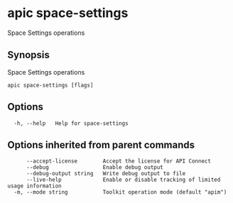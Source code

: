# apic space-settings

Space Settings operations

## Synopsis

Space Settings operations

```
apic space-settings [flags]
```

## Options

```
  -h, --help   Help for space-settings
```

## Options inherited from parent commands

```
      --accept-license        Accept the license for API Connect
      --debug                 Enable debug output
      --debug-output string   Write debug output to file
      --live-help             Enable or disable tracking of limited usage information
  -m, --mode string           Toolkit operation mode (default "apim")
```
